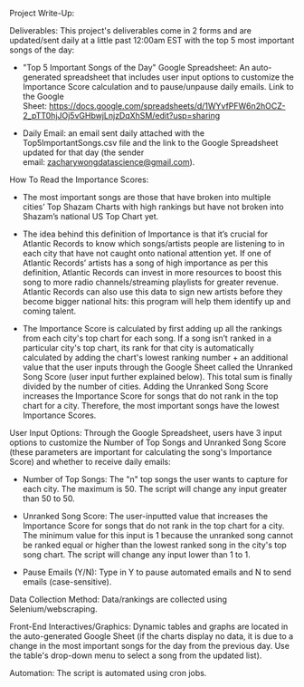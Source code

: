 Project Write-Up:

Deliverables: This project's deliverables come in 2 forms and are updated/sent daily at a little past 12:00am EST with the top 5 most important songs of the day:

* "Top 5 Important Songs of the Day" Google Spreadsheet: An auto-generated spreadsheet that includes user input options to customize the Importance Score calculation and to pause/unpause daily emails. Link to the Google Sheet: https://docs.google.com/spreadsheets/d/1WYvfPFW6n2hOCZ-2_pTT0hjJOj5vGHbwjLnjzDqXhSM/edit?usp=sharing

* Daily Email: an email sent daily attached with the Top5ImportantSongs.csv file and the link to the Google Spreadsheet updated for that day (the sender email: zacharywongdatascience@gmail.com).

How To Read the Importance Scores:

* The most important songs are those that have broken into multiple cities’ Top Shazam Charts with high rankings but have not broken into Shazam’s national US Top Chart yet.

* The idea behind this definition of Importance is that it’s crucial for Atlantic Records to know which songs/artists people are listening to in each city that have not caught onto national attention yet. If one of Atlantic Records’ artists has a song of high importance as per this definition, Atlantic Records can invest in more resources to boost this song to more radio channels/streaming playlists for greater revenue. Atlantic Records can also use this data to sign new artists before they become bigger national hits: this program will help them identify up and coming talent.

* The Importance Score is calculated by first adding up all the rankings from each city's top chart for each song. If a song isn’t ranked in a particular city's top chart, its rank for that city is automatically calculated by adding the chart's lowest ranking number + an additional value that the user inputs through the Google Sheet called the Unranked Song Score (user input further explained below). This total sum is finally divided by the number of cities. Adding the Unranked Song Score increases the Importance Score for songs that do not rank in the top chart for a city. Therefore, the most important songs have the lowest Importance Scores.

User Input Options: Through the Google Spreadsheet, users have 3 input options to customize the Number of Top Songs and Unranked Song Score (these parameters are important for calculating the song's Importance Score) and whether to receive daily emails:

* Number of Top Songs: The "n" top songs the user wants to capture for each city. The maximum is 50. The script will change any input greater than 50 to 50.

* Unranked Song Score: The user-inputted value that increases the Importance Score for songs that do not rank in the top chart for a city. The minimum value for this input is 1 because the unranked song cannot be ranked equal or higher than the lowest ranked song in the city's top song chart. The script will change any input lower than 1 to 1.

* Pause Emails (Y/N): Type in Y to pause automated emails and N to send emails (case-sensitive).

Data Collection Method: Data/rankings are collected using Selenium/webscraping.

Front-End Interactives/Graphics: Dynamic tables and graphs are located in the auto-generated Google Sheet (if the charts display no data, it is due to a change in the most important songs for the day from the previous day. Use the table's drop-down menu to select a song from the updated list).

Automation: The script is automated using cron jobs.
